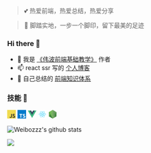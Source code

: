 > 💕 热爱前端，热爱总结，热爱分享 

> 🚶 脚踏实地，一步一个脚印，留下最美的足迹 
### Hi there 👋 
- 👯 我是 [《伟波前端基础教学》](https://github.com/Weibozzz/weibo-frontend) 作者
- 📫 react ssr 写的 [个人博客](https://github.com/Weibozzz/next-blog)
- 📖 自己总结的 [前端知识体系](https://github.com/Weibozzz/Weibozzz.github.io)
### 技能 🌱 
<code><img height="20" src="https://raw.githubusercontent.com/github/explore/80688e429a7d4ef2fca1e82350fe8e3517d3494d/topics/javascript/javascript.png"></code>
<code><img height="20" src="https://raw.githubusercontent.com/github/explore/80688e429a7d4ef2fca1e82350fe8e3517d3494d/topics/typescript/typescript.png"></code>
<code><img height="20" src="https://raw.githubusercontent.com/github/explore/80688e429a7d4ef2fca1e82350fe8e3517d3494d/topics/vue/vue.png"></code>
<code><img height="20" src="https://raw.githubusercontent.com/github/explore/80688e429a7d4ef2fca1e82350fe8e3517d3494d/topics/react/react.png"></code>
<code><img height="20" src="https://raw.githubusercontent.com/github/explore/80688e429a7d4ef2fca1e82350fe8e3517d3494d/topics/nodejs/nodejs.png"></code>

![Weibozzz's github stats](https://github-readme-stats.vercel.app/api?username=weibozzz)

<img height="150" src="http://weibozzz.gitee.io/some-imgs/wx/qrcode_white.png" />
